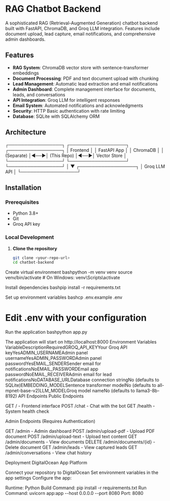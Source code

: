 # RAG Chatbot Backend

A sophisticated RAG (Retrieval-Augmented Generation) chatbot backend built with FastAPI, ChromaDB, and Groq LLM integration. Features include document upload, lead capture, email notifications, and comprehensive admin dashboards.

## Features

- **RAG System**: ChromaDB vector store with sentence-transformer embeddings
- **Document Processing**: PDF and text document upload with chunking
- **Lead Management**: Automatic lead extraction and email notifications
- **Admin Dashboard**: Complete management interface for documents, leads, and conversations
- **API Integration**: Groq LLM for intelligent responses
- **Email System**: Automated notifications and acknowledgments
- **Security**: HTTP Basic authentication with rate limiting
- **Database**: SQLite with SQLAlchemy ORM

## Architecture
┌─────────────────┐    ┌──────────────────┐    ┌─────────────────┐
│   Frontend      │    │   FastAPI App    │    │   ChromaDB      │
│   (Separate)    │◄──►│   (This Repo)    │◄──►│   Vector Store  │
└─────────────────┘    └──────────────────┘    └─────────────────┘
│
▼
┌──────────────────┐
│   Groq LLM API   │
└──────────────────┘

## Installation

### Prerequisites
- Python 3.8+
- Git
- Groq API key

### Local Development

1. **Clone the repository**
   ```bash
   git clone <your-repo-url>
   cd chatbot-backend

Create virtual environment
bashpython -m venv venv
source venv/bin/activate  # On Windows: venv\Scripts\activate

Install dependencies
bashpip install -r requirements.txt

Set up environment variables
bashcp .env.example .env
# Edit .env with your configuration

Run the application
bashpython app.py


The application will start on http://localhost:8000
Environment Variables
VariableDescriptionRequiredGROQ_API_KEYYour Groq API keyYesADMIN_USERNAMEAdmin panel usernameYesADMIN_PASSWORDAdmin panel passwordYesEMAIL_SENDERSender email for notificationsNoEMAIL_PASSWORDEmail app passwordNoEMAIL_RECEIVERAdmin email for lead notificationsNoDATABASE_URLDatabase connection stringNo (defaults to SQLite)EMBEDDING_MODELSentence transformer modelNo (defaults to all-mpnet-base-v2)LLM_MODELGroq model nameNo (defaults to llama3-8b-8192)
API Endpoints
Public Endpoints

GET / - Frontend interface
POST /chat - Chat with the bot
GET /health - System health check

Admin Endpoints (Requires Authentication)

GET /admin - Admin dashboard
POST /admin/upload-pdf - Upload PDF document
POST /admin/upload-text - Upload text content
GET /admin/documents - View documents
DELETE /admin/documents/{id} - Delete document
GET /admin/leads - View captured leads
GET /admin/conversations - View chat history

Deployment
DigitalOcean App Platform

Connect your repository to DigitalOcean
Set environment variables in the app settings
Configure the app:

Runtime: Python
Build Command: pip install -r requirements.txt
Run Command: uvicorn app:app --host 0.0.0.0 --port 8080
Port: 8080